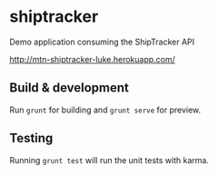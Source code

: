 # shiptracker

Demo application consuming the ShipTracker API

http://mtn-shiptracker-luke.herokuapp.com/

## Build & development

Run `grunt` for building and `grunt serve` for preview.

## Testing

Running `grunt test` will run the unit tests with karma.